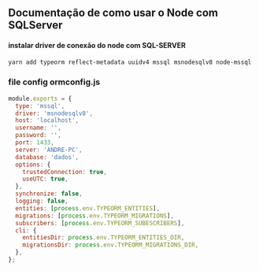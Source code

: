 ## Documentação de como usar o Node com SQLServer

#### instalar driver de conexão do node com SQL-SERVER
```bash
yarn add typeorm reflect-metadata uuidv4 mssql msnodesqlv8 node-mssql
```

### file config ormconfig.js
```js
module.exports = {
  type: 'mssql',
  driver: 'msnodesqlv8',
  host: 'localhost',
  username: '',
  password: '',
  port: 1433,
  server: 'ANDRE-PC',
  database: 'dados',
  options: {
    trustedConnection: true,
    useUTC: true,
  },
  synchronize: false,
  logging: false,
  entities: [process.env.TYPEORM_ENTITIES],
  migrations: [process.env.TYPEORM_MIGRATIONS],
  subscribers: [process.env.TYPEORM_SUBESCRIBERS],
  cli: {
    entitiesDir: process.env.TYPEORM_ENTITIES_DIR,
    migrationsDir: process.env.TYPEORM_MIGRATIONS_DIR,
  },
};
```
